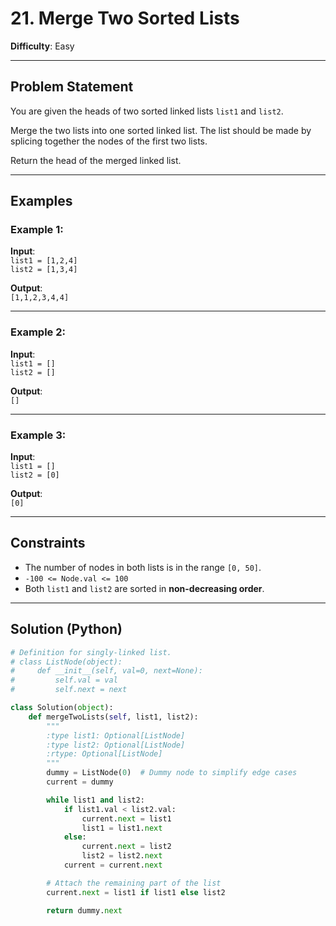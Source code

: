 # 21. Merge Two Sorted Lists

**Difficulty**: Easy

---

## Problem Statement

You are given the heads of two sorted linked lists `list1` and `list2`.

Merge the two lists into one sorted linked list. The list should be made by splicing together the nodes of the first two lists.

Return the head of the merged linked list.

---

## Examples

### Example 1:

**Input**:  
`list1 = [1,2,4]`  
`list2 = [1,3,4]`  

**Output**:  
`[1,1,2,3,4,4]`

---

### Example 2:

**Input**:  
`list1 = []`  
`list2 = []`  

**Output**:  
`[]`

---

### Example 3:

**Input**:  
`list1 = []`  
`list2 = [0]`  

**Output**:  
`[0]`

---

## Constraints

- The number of nodes in both lists is in the range `[0, 50]`.
- `-100 <= Node.val <= 100`
- Both `list1` and `list2` are sorted in **non-decreasing order**.

---

## Solution (Python)

```python
# Definition for singly-linked list.
# class ListNode(object):
#     def __init__(self, val=0, next=None):
#         self.val = val
#         self.next = next

class Solution(object):
    def mergeTwoLists(self, list1, list2):
        """
        :type list1: Optional[ListNode]
        :type list2: Optional[ListNode]
        :rtype: Optional[ListNode]
        """
        dummy = ListNode(0)  # Dummy node to simplify edge cases
        current = dummy

        while list1 and list2:
            if list1.val < list2.val:
                current.next = list1
                list1 = list1.next
            else:
                current.next = list2
                list2 = list2.next
            current = current.next

        # Attach the remaining part of the list
        current.next = list1 if list1 else list2

        return dummy.next
